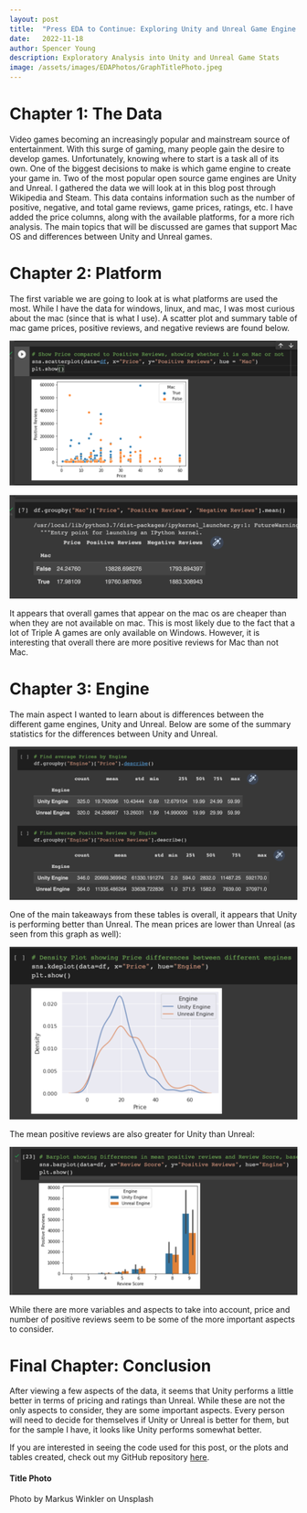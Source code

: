 ```yaml
---
layout: post
title:  "Press EDA to Continue: Exploring Unity and Unreal Game Engine Data"
date:   2022-11-18
author: Spencer Young
description: Exploratory Analysis into Unity and Unreal Game Stats
image: /assets/images/EDAPhotos/GraphTitlePhoto.jpeg
---
```


# Chapter 1: The Data

Video games becoming an increasingly popular and mainstream source of entertainment. With this surge of gaming, many people gain the desire to develop games. Unfortunately, knowing where to start is a task all of its own. One of the biggest decisions to make is which game engine to create your game in. Two of the most popular open source game engines are Unity and Unreal. I gathered the data we will look at in this blog post through Wikipedia and Steam. This data contains information such as the number of positive, negative, and total game reviews, game prices, ratings, etc. I have added the price columns, along with the available platforms, for a more rich analysis. The main topics that will be discussed are games that support Mac OS and differences between Unity and Unreal games. 

# Chapter 2: Platform

The first variable we are going to look at is what platforms are used the most. While I have the data for windows, linux, and mac, I was most curious about the mac (since that is what I use). A scatter plot and summary table of mac game prices, positive reviews, and negative reviews are found below.  

![Figure](https://github.com/SpencerYoung66/stat386-projects/raw/main/assets/images/EDAPhotos/MacPlot.png)

![Figure](https://github.com/SpencerYoung66/stat386-projects/raw/main/assets/images/EDAPhotos/MacTable.png)

It appears that overall games that appear on the mac os are cheaper than when they are not available on mac. This is most likely due to the fact that a lot of Triple A games are only available on Windows. However, it is interesting that overall there are more positive reviews for Mac than not Mac. 

# Chapter 3: Engine

The main aspect I wanted to learn about is differences between the different game engines, Unity and Unreal. Below are some of the summary statistics for the differences between Unity and Unreal. 

![Figure](https://github.com/SpencerYoung66/stat386-projects/raw/main/assets/images/EDAPhotos/UnityUnrealTables.png)

One of the main takeaways from these tables is overall, it appears that Unity is performing better than Unreal. The mean prices are lower than Unreal (as seen from this graph as well):

![Figure](https://github.com/SpencerYoung66/stat386-projects/raw/main/assets/images/EDAPhotos/EnginePriceDensity.png)

The mean positive reviews are also greater for Unity than Unreal:

![Figure](https://github.com/SpencerYoung66/stat386-projects/raw/main/assets/images/EDAPhotos/UnityUnrealPositiveReviewsGraph.png)

While there are more variables and aspects to take into account, price and number of positive reviews seem to be some of the more important aspects to consider.

# Final Chapter: Conclusion
After viewing a few aspects of the data, it seems that Unity performs a little better in terms of pricing and ratings than Unreal. While these are not the only aspects to consider, they are some important aspects. Every person will need to decide for themselves if Unity or Unreal is better for them, but for the sample I have, it looks like Unity performs somewhat better.

If you are interested in seeing the code used for this post, or the plots and tables created, check out my GitHub repository [here](https://github.com/SpencerYoung66/UnityUnrealSteamData).


#### Title Photo
Photo by Markus Winkler on Unsplash
  



